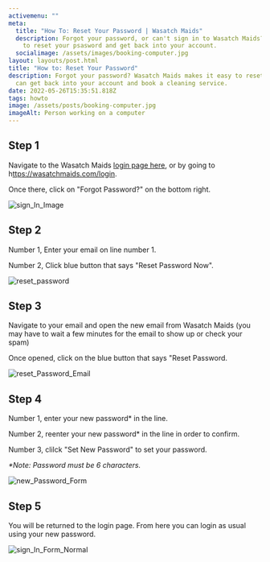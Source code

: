 ```yaml
---
activemenu: ""
meta:
  title: "How To: Reset Your Password | Wasatch Maids"
  description: Forgot your password, or can't sign in to Wasatch Maids? Learn how
    to reset your psasword and get back into your account.
  socialimage: /assets/images/booking-computer.jpg
layout: layouts/post.html
title: "How to: Reset Your Password"
description: Forgot your password? Wasatch Maids makes it easy to reset so you
  can get back into your account and book a cleaning service.
date: 2022-05-26T15:35:51.818Z
tags: howto
image: /assets/posts/booking-computer.jpg
imageAlt: Person working on a computer
---
```


## Step 1

Navigate to the Wasatch Maids <a href="/login.html">login page here</a>, or by going to h[ttps://wasatchmaids.com/login](https://wasatchmaids.com/login).

Once there, click on "Forgot Password?" on the bottom right.

![sign_In_Image](/assets/posts/sign_in_form.png "Sign In Page")

## Step 2

Number 1, Enter your email on line number 1.

Number 2, Click blue button that says "Reset Password Now".

![reset_password](/assets/posts/reset_password_page.png "Form to Reset Password")

## Step 3

Navigate to your email and open the new email from Wasatch Maids (you may have to wait a few minutes for the email to show up or check your spam)

Once opened, click on the blue button that says "Reset Password.

![reset_Password_Email](/assets/posts/reset_password_email.png "Sample Email to Reset Password")

## Step 4

Number 1, enter your new password\* in the line.

Number 2, reenter your new password\* in the line in order to confirm.

Number 3, clilck "Set New Password" to set your password.

_\*Note: Password must be 6 characters._

![new_Password_Form](/assets/posts/new_password_page.png "Form to Enter New Password")

## Step 5

You will be returned to the login page. From here you can login as usual using your new password.

![sign_In_Form_Normal](/assets/posts/sign_in_form_normal.png "Sign In Page")
